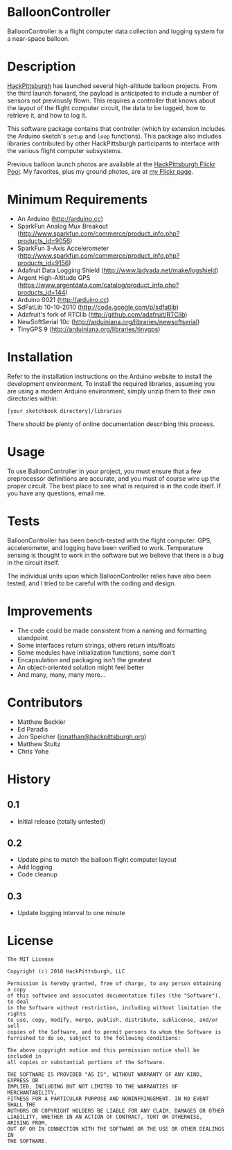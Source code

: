 BalloonController
=================

BalloonController is a flight computer data collection and logging system for a near-space balloon.

Description
===========

[HackPittsburgh](http://www.hackpittsburgh.org) has launched several high-altitude balloon projects.
From the third launch forward, the payload is anticipated to include a number of sensors not
previously flown.  This requires a controller that knows about the layout of the flight computer
circuit, the data to be logged, how to retrieve it, and how to log it.

This software package contains that controller (which by extension includes the Arduino sketch's
`setup` and `loop` functions).  This package also includes libraries contributed by other
HackPittsburgh participants to interface with the various flight computer subsystems.

Previous balloon launch photos are available at the
[HackPittsburgh Flickr Pool](http://www.flickr.com/groups/hackpgh).  My favorites, plus my ground
photos, are at [my Flickr page](http://www.flickr.com/photos/jonspeicher).

Minimum Requirements
====================

* An Arduino (http://arduino.cc)
* SparkFun Analog Mux Breakout (http://www.sparkfun.com/commerce/product_info.php?products_id=9056)
* SparkFun 3-Axis Accelerometer (http://www.sparkfun.com/commerce/product_info.php?products_id=9156)
* Adafruit Data Logging Shield (http://www.ladyada.net/make/logshield)
* Argent High-Altitude GPS (https://www.argentdata.com/catalog/product_info.php?products_id=144)
* Arduino 0021 (http://arduino.cc)
* SdFatLib 10-10-2010 (http://code.google.com/p/sdfatlib)
* Adafruit's fork of RTClib (http://github.com/adafruit/RTClib)
* NewSoftSerial 10c (http://arduiniana.org/libraries/newsoftserial)
* TinyGPS 9 (http://arduiniana.org/libraries/tinygps)

Installation
============

Refer to the installation instructions on the Arduino website to install the development
environment.  To install the required libraries, assuming you are using a modern Arduino
environment, simply unzip them to their own directories within:

    [your_sketchbook_directory]/libraries

There should be plenty of online documentation describing this process.

Usage
=====

To use BalloonController in your project, you must ensure that a few preprocessor definitions are
accurate, and you must of course wire up the proper circuit.  The best place to see what is required
is in the code itself.  If you have any questions, email me.

Tests
=====

BalloonController has been bench-tested with the flight computer.  GPS, accelerometer, and logging
have been verified to work.  Temperature sensing is thought to work in the software but we believe
that there is a bug in the circuit itself.

The individual units upon which BalloonController relies have also been tested, and I tried to be
careful with the coding and design.

Improvements
============

* The code could be made consistent from a naming and formatting standpoint
* Some interfaces return strings, others return ints/floats
* Some modules have initialization functions, some don't
* Encapsulation and packaging isn't the greatest
* An object-oriented solution might feel better
* And many, many, many more...

Contributors
============

* Matthew Beckler
* Ed Paradis
* Jon Speicher ([jonathan@hackpittsburgh.org](mailto:jonathan@hackpittsburgh.org))
* Matthew Stultz
* Chris Yohe

History
=======

0.1
---

* Initial release (totally untested)

0.2
---

* Update pins to match the balloon flight computer layout
* Add logging
* Code cleanup

0.3
---

* Update logging interval to one minute

License
=======

    The MIT License

    Copyright (c) 2010 HackPittsburgh, LLC

    Permission is hereby granted, free of charge, to any person obtaining a copy
    of this software and associated documentation files (the "Software"), to deal
    in the Software without restriction, including without limitation the rights
    to use, copy, modify, merge, publish, distribute, sublicense, and/or sell
    copies of the Software, and to permit persons to whom the Software is
    furnished to do so, subject to the following conditions:

    The above copyright notice and this permission notice shall be included in
    all copies or substantial portions of the Software.

    THE SOFTWARE IS PROVIDED "AS IS", WITHOUT WARRANTY OF ANY KIND, EXPRESS OR
    IMPLIED, INCLUDING BUT NOT LIMITED TO THE WARRANTIES OF MERCHANTABILITY,
    FITNESS FOR A PARTICULAR PURPOSE AND NONINFRINGEMENT. IN NO EVENT SHALL THE
    AUTHORS OR COPYRIGHT HOLDERS BE LIABLE FOR ANY CLAIM, DAMAGES OR OTHER
    LIABILITY, WHETHER IN AN ACTION OF CONTRACT, TORT OR OTHERWISE, ARISING FROM,
    OUT OF OR IN CONNECTION WITH THE SOFTWARE OR THE USE OR OTHER DEALINGS IN
    THE SOFTWARE.